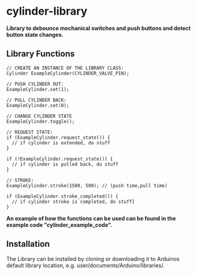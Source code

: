 # cylinder-library 

**Library to debounce mechanical switches and push buttons and detect button state changes.**


Library Functions
---------------

	
	// CREATE AN INSTANCE OF THE LIBRARY CLASS:
	Cylinder ExampleCylinder(CYLINDER_VALVE_PIN);
	
	// PUSH CYLINDER OUT:
	ExampleCylinder.set(1);
	
	// PULL CYLINDER BACK:
	ExampleCylinder.set(0);
	
	// CHANGE CYLINDER STATE
	ExampleCylinder.toggle();
	
	// REQUEST STATE:
	if (ExampleCylinder.request_state()) {
      // if cylinder is extended, do stuff
	}

	if (!ExampleCylinder.request_state()) {
      // if cylinder is pulled back, do stuff
	}

	// STROKE:
	ExampleCylinder.stroke(1500, 500); // (push time,pull time)

	if (ExampleCylinder.stroke_completed()) {
      // if cylinder stroke is completed, do stuff}
	}
 

**An example of how the functions can be used can be found in the example code "cylinder_example_code".**	
  

Installation
------------
The Library can be installed by cloning or downloading it to Arduinos default library location, e.g. user/documents/Arduino/libraries/.

